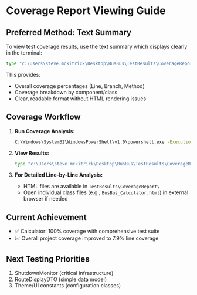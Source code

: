# Coverage Report Viewing Guide

## Preferred Method: Text Summary

To view test coverage results, use the text summary which displays clearly in the terminal:

```cmd
type "c:\Users\steve.mckitrick\Desktop\BusBus\TestResults\CoverageReport\Summary.txt"
```

This provides:
- Overall coverage percentages (Line, Branch, Method)
- Coverage breakdown by component/class
- Clear, readable format without HTML rendering issues

## Coverage Workflow

1. **Run Coverage Analysis:**
   ```cmd
   C:\Windows\System32\WindowsPowerShell\v1.0\powershell.exe -ExecutionPolicy Bypass -File run-coverage.ps1
   ```

2. **View Results:**
   ```cmd
   type "c:\Users\steve.mckitrick\Desktop\BusBus\TestResults\CoverageReport\Summary.txt"
   ```

3. **For Detailed Line-by-Line Analysis:**
   - HTML files are available in `TestResults\CoverageReport\`
   - Open individual class files (e.g., `BusBus_Calculator.html`) in external browser if needed

## Current Achievement
- ✅ Calculator: 100% coverage with comprehensive test suite
- 📈 Overall project coverage improved to 7.9% line coverage

## Next Testing Priorities
1. ShutdownMonitor (critical infrastructure)
2. RouteDisplayDTO (simple data model)
3. Theme/UI constants (configuration classes)
